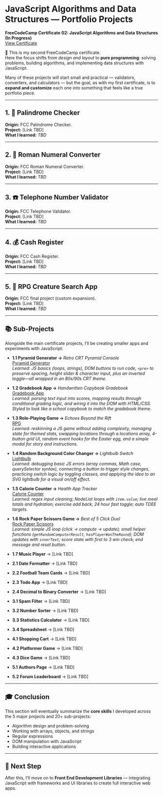 # JavaScript Algorithms and Data Structures — Portfolio Projects

**FreeCodeCamp Certificate 02: JavaScript Algorithms and Data Structures (In Progress)**  
[View Certificate](#)  

🧩 This is my second FreeCodeCamp certificate.  
Here the focus shifts from *design and layout* to **pure programming**: solving problems, building algorithms, and implementing data structures with JavaScript.  

Many of these projects will start small and practical — validators, converters, and calculators — but the goal, as with my first certificate, is to **expand and customize** each one into something that feels like a true portfolio piece.  

---

## 1. 🔁 Palindrome Checker
**Origin:** FCC Palindrome Checker.  
**Project:** [Link TBD]  
**What I learned:** *TBD*  

---

## 2. 🔢 Roman Numeral Converter
**Origin:** FCC Roman Numeral Converter.  
**Project:** [Link TBD]  
**What I learned:** *TBD*  

---

## 3. ☎️ Telephone Number Validator
**Origin:** FCC Telephone Validator.  
**Project:** [Link TBD]  
**What I learned:** *TBD*  

---

## 4. 💰 Cash Register
**Origin:** FCC Cash Register.  
**Project:** [Link TBD]  
**What I learned:** *TBD*  

---

## 5. 🧙 RPG Creature Search App
**Origin:** FCC final project (custom expansion).  
**Project:** [Link TBD]  
**What I learned:** *TBD*  

---

## 📚 Sub-Projects
Alongside the main certificate projects, I’ll be creating smaller apps and experiments with JavaScript:  

- **1.1 Pyramid Generator →** *Retro CRT Pyramid Console*  
  [Pyramid Generator](https://codepen.io/Mike-MacDonagh/pen/qEOvBap)  
  *Learned: JS basics (loops, strings), DOM buttons to run code, `<pre>` to preserve spacing, height slider & character input, plus an inverted toggle—all wrapped in an 80s/90s CRT theme.*
  
- **1.2 Gradebook App →** *Handwritten Copybook Gradebook*  
  [Gradebook App](https://codepen.io/Mike-MacDonagh/pen/wBKZGym)  
  *Learned: parsing text input into scores, mapping results through conditional grading logic, and wiring it into the DOM with HTML/CSS. Styled to look like a school copybook to match the gradebook theme.*

- **1.3 Role-Playing Game →** *Echoes Beyond the Rift*  
  [RPG](https://codepen.io/Mike-MacDonagh/pen/jEbgZmy)  
  *Learned: reskinning a JS game without adding complexity, managing state for themed stats, swapping locations through a locations array, 4-button grid UI, random event hooks for the Easter egg, and a simple modal for story and instructions.*
 
- **1.4 Random Background Color Changer →** *Lightbulb Switch*  
  [Lightbulb](https://codepen.io/Mike-MacDonagh/pen/XJXrMGp)  
  *Learned: debugging basic JS errors (array commas, Math case, querySelector syntax), connecting a button to trigger style changes, practicing switch logic by toggling classes, and applying the idea to an SVG lightbulb for a visual on/off effect.*  

- **1.5 Calorie Counter →** *Health App Tracker*  
  [Calorie Counter](https://codepen.io/Mike-MacDonagh/pen/RNrwKgP)  
  *Learned: regex input cleaning; NodeList loops with `item.value`; live meal totals and hydration; exercise add back; 24 hour fast toggle; auto TDEE targets.*

- **1.6 Rock Paper Scissors Game →** *Best of 5 Click Duel*  
  [Rock Paper Scissors](https://codepen.io/Mike-MacDonagh/pen/bNENBBZ)  
  *Learned: simple JS loop (click → compute → update); small helper functions (`getRandomComputerResult`, `hasPlayerWonTheRound`); DOM updates with `innerText`; score state with first to 3 win check; end message and reset button.*

- **1.7 Music Player** → [Link TBD]  

- **2.1 Date Formatter** → [Link TBD]  
- **2.2 Football Team Cards** → [Link TBD]  
- **2.3 Todo App** → [Link TBD]  
- **2.4 Decimal to Binary Converter** → [Link TBD]  

- **3.1 Spam Filter** → [Link TBD]  
- **3.2 Number Sorter** → [Link TBD]  
- **3.3 Statistics Calculator** → [Link TBD]  
- **3.4 Spreadsheet** → [Link TBD]  

- **4.1 Shopping Cart** → [Link TBD]  
- **4.2 Platformer Game** → [Link TBD]  
- **4.3 Dice Game** → [Link TBD]  

- **5.1 Authors Page** → [Link TBD]  
- **5.2 Forum Leaderboard** → [Link TBD]  

---

## 🎓 Conclusion
This section will eventually summarize the **core skills** I developed across the 5 major projects and 20+ sub-projects:  
- Algorithm design and problem-solving  
- Working with arrays, objects, and strings  
- Regular expressions  
- DOM manipulation with JavaScript  
- Building interactive applications  

---

## 🚀 Next Step
After this, I’ll move on to **Front End Development Libraries** — integrating JavaScript with frameworks and UI libraries to create full interactive web apps.
